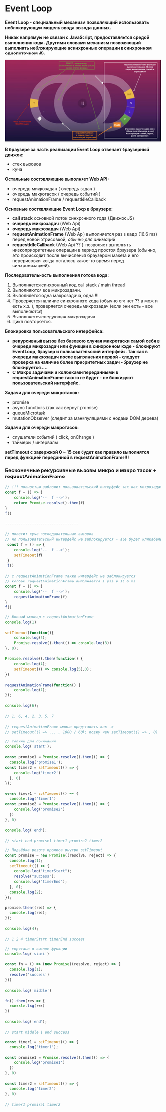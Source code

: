 # Event Loop

**Event Loop - специальный механизм позволяющий использовать неблокирующую модель ввода вывода данных.** 

**Никак напрямую не связан с JavaScript, предоставляется средой выполнения кода.
Другими словами механизм позволяющий выполнять неблокирующие асинхронные операции в синхронном однопоточном JS.**

![Снимок экрана 2024-03-30 в 19.52.47.png](./Image/EventLoop.png)

**В браузере за часть реализации Event Loop отвечает браузерный движок:**

- стек вызовов
- куча

**Остальные состовляющие выполняет Web API:**

- очередь микрозадач ( очередь задач )
- очередь макротасок ( очередь событий )
- requestAnimationFrame / requestIdleCallback

**Основные состовляющие Event Loop в браузере:**

- **call stack** основной поток синхронного года (Движок JS)
- **очередь микрозадач** (Web Api)
- **очередь макрозадач** (Web Api)
- **requestAnimationFrame** (Web Api) выполняется раз в кадр (16.6 ms) перед новой отрисовкой, *обычно для анимаций*
- **requestIdleCallback** (Web Api ?? )  позволяет выполнять низкоприоритетные операции в период простоя браузера (обычно, это происходит после вычисления браузером макета и его перерисовки, когда осталось какое-то время перед синхронизацией).

**Последовательность выполнения потока кода:**

1. Выполняется синхронный код call stack / main thread
2. Выполняются все микрозадачи.
3. Выполняется одна макрозадача, одна !!!
4. Проверяется наличие синхронного кода (обычно его нет ?? а мож и есть х.з. ), проверяется очередь микрозадач (если они есть - все выполняются)
5. Выполняется следующая макрозадача.
6. Цикл повторяется.

**Блокировка пользовательского интерфейса:**

- **рекурсивный вызов без базового случая микротаски самой себя в очереди микрозадач или функции в синхронном коде  - блокируют EventLoop, браузер и пользовательский интерфейс. 
Так как в очереди макрозадач после выполнения первой - следует проверка на наличие более приоритетных задач - браузер не блокируется…..**
- **С Макро задачами и колбеками переданными в requestAnimationFrame такого не будет - не блокируют пользовательский интерфейс.**

**Задачи для очереди микротасок:**

- promise
- async functions (так как вернут promise)
- queueMicrotask
- mutationObserver (следит за манипуляциями с нодами DOM дерева)

**Задачи для очереди макротасок:**

- слушатели событий ( click, onChange )
- таймеры / интервалы

**setTimeout с задержкой 0 ~ 15 сек будет как правило выполнятся перед функцией переданной в requestAnimationFrame!!!**

### Бесконечные рекурсивные вызовы микро и макро тасок + requestAnimationFrame

```jsx
// !!! полностью заблочит пользовательский интерфейс так как микрозадачи
const f = () => {
	console.log('--  f -->');
	return Promise.resolve().then(f)
}
f()

---------------------------------

// полетит куча последывательных вызовов 
// но пользовательский интерфейс не заблокируется - все будет кликабельно
 const f = () => {
 	console.log('--  f -->');
 	setTimeout(f)
 }
 f()
 
// c requestAnimationFrame также интерфейс не заблокируется
// колбэк requestAnimationFrame выполняется 1 раз в 16.6 ms
const f = () => {
 	console.log('--  f -->');
 	requestAnimationFrame(f)
}
f()
```

```jsx
// Жопный маневр с requestAnimationFrame
console.log(1)

setTimeout(function(){
	console.log(2);
	Promise.resolve().then(() => console.log(3))
}, 0);

Promise.resolve().then(function() {
	console.log(4);
	setTimeout(() => console.log(5),0);
})

requestAnimationFrame(function() {
	console.log(7);
});

console.log(6);

// 1, 6, 4, 2, 3, 5, 7

// requestAnimationFrame можно представить как ->
// setTimeout(() => ... , 1000 / 60); позжу чем setTimeout(() => , 0)
```

```jsx
// топчик для понимания
console.log('start');

const promise1 = Promise.resolve().then(() => {
  console.log('promise1');
const timer2 = setTimeout(() => {
    console.log('timer2')
  }, 0)
});

const timer1 = setTimeout(() => {
  console.log('timer1')
const promise2 = Promise.resolve().then(() => {
    console.log('promise2')
  })
}, 0)

console.log('end');

// start end promise1 timer1 promise2 timer2
```

```jsx
// Подьёбка резолв промиса внутри setTimeout 
const promise = new Promise((resolve, reject) => {
  console.log(1);
  setTimeout(() => {
    console.log("timerStart");
    resolve("success");
    console.log("timerEnd");
  }, 0);
  console.log(2);
});

promise.then((res) => {
  console.log(res);
});

console.log(4);

// 1 2 4 timerStart timerEnd success
```

```jsx
// спрятано в вызове функции
console.log('start')

const fn = () => (new Promise((resolve, reject) => {
  console.log(1);
  resolve('success')
}))

console.log('middle')

fn().then(res => {
  console.log(res)
})

console.log('end');

// start middle 1 end success
```

```jsx
const timer1 = setTimeout(() => {
  console.log('timer1');

const promise1 = Promise.resolve().then(() => {
    console.log('promise1')
  })
}, 0)

const timer2 = setTimeout(() => {
  console.log('timer2')
}, 0)

// timer1 promise1 timer2
```
